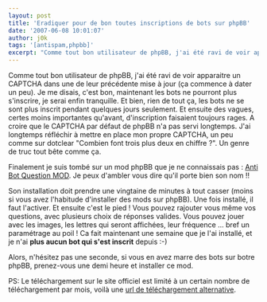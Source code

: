```yaml
---
layout: post
title: 'Eradiquer pour de bon toutes inscriptions de bots sur phpBB'
date: '2007-06-08 10:01:07'
author: j0k
tags: '[antispam,phpbb]'
excerpt: "Comme tout bon utilisateur de phpBB, j'ai été ravi de voir apparaitre un CAPTCHA dans une de leur précédente mise à jour (ça commence à dater un peu). Je me disais, c'est bon, maintenant les bots ne pourront plus s'inscrire, je serai enfin tranquille.     \nEt bien, rien de tout ça, les bots ne se sont plus inscrit pendant quelques jours seulement. Et ensuite des      …"
---
```


Comme tout bon utilisateur de phpBB, j'ai été ravi de voir apparaitre un CAPTCHA dans une de leur précédente mise à jour (ça commence à dater un peu). Je me disais, c'est bon, maintenant les bots ne pourront plus s'inscrire, je serai enfin tranquille.
Et bien, rien de tout ça, les bots ne se sont plus inscrit pendant quelques jours seulement. Et ensuite des vagues, certes moins importantes qu'avant, d'inscription faisaient toujours rages. A croire que le CAPTCHA par défaut de phpBB n'a pas servi longtemps.   J'ai longtemps réfléchir à mettre en place mon propre CAPTCHA, un peu comme sur dotclear "Combien font trois plus deux en chiffre ?". Un genre de truc tout bête comme ça.

Finalement je suis tombé sur un mod phpBB que je ne connaissais pas : [Anti Bot Question MOD](http://phpbb.mwegner.de/francaise/phpbb2/mods/anti-bot-question-mod/index.html). Je peux d'ambler vous dire qu'il porte bien son nom !!

Son installation doit prendre une vingtaine de minutes à tout casser (moins si vous avez l'habitude d'installer des mods sur phpBB). Une fois installé, il faut l'activer. Et ensuite c'est le pied ! Vous pouvez rajouter vous même vos questions, avec plusieurs choix de réponses valides. Vous pouvez jouer avec les images, les lettres qui seront affichées, leur fréquence ... bref un paramétrage au poil !   Ca fait maintenant une semaine que je l'ai installé, et je n'ai **plus aucun bot qui s'est inscrit** depuis :-)

Alors, n'hésitez pas une seconde, si vous en avez marre des bots sur botre phpBB, prenez-vous une demi heure et installer ce mod.

PS: Le téléchargement sur le site officiel est limité à un certain nombre de téléchargement par mois, voilà une [url de téléchargement alternative](http://www.j0k3r.net/dl/anti-bot-question-mod.zip).
